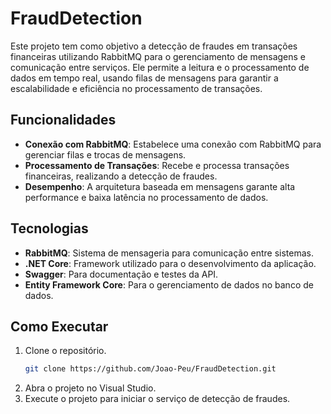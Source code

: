 # FraudDetection

Este projeto tem como objetivo a detecção de fraudes em transações financeiras utilizando RabbitMQ para o gerenciamento de mensagens e comunicação entre serviços. Ele permite a leitura e o processamento de dados em tempo real, usando filas de mensagens para garantir a escalabilidade e eficiência no processamento de transações.

## Funcionalidades

- **Conexão com RabbitMQ**: Estabelece uma conexão com RabbitMQ para gerenciar filas e trocas de mensagens.
- **Processamento de Transações**: Recebe e processa transações financeiras, realizando a detecção de fraudes.
- **Desempenho**: A arquitetura baseada em mensagens garante alta performance e baixa latência no processamento de dados.

## Tecnologias

- **RabbitMQ**: Sistema de mensageria para comunicação entre sistemas.
- **.NET Core**: Framework utilizado para o desenvolvimento da aplicação.
- **Swagger**: Para documentação e testes da API.
- **Entity Framework Core**: Para o gerenciamento de dados no banco de dados.

## Como Executar

1. Clone o repositório.
   ```bash
   git clone https://github.com/Joao-Peu/FraudDetection.git
2. Abra o projeto no Visual Studio.
3. Execute o projeto para iniciar o serviço de detecção de fraudes.
